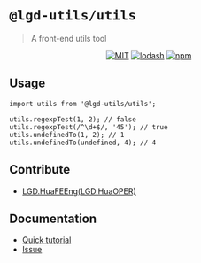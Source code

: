 <!--
 * @Author: shiconghua
 * @Alias: LGD.HuaFEEng
 * @Date: 2021-09-09 20:46:45
 * @LastEditTime: 2021-09-10 21:54:52
 * @LastEditors: shiconghua
 * @Description: file content
 * @FilePath: \lgd-utils\packages\utils\README.md
-->
# `@lgd-utils/utils`

> A front-end utils tool

<div align="center">

[![MIT](https://img.shields.io/badge/license-MIT-000000.svg)](https://opensource.org/licenses/MIT/)
[![lodash](https://img.shields.io/badge/lodash-4-green.svg)](https://github.com/lodash/lodash)
[![npm](https://img.shields.io/npm/dt/@lgd-utils/utils)](https://www.npmjs.com/package/@lgd-utils/utils)

</div>

## Usage

```
import utils from '@lgd-utils/utils';

utils.regexpTest(1, 2); // false
utils.regexpTest(/^\d+$/, '45'); // true
utils.undefinedTo(1, 2); // 1
utils.undefinedTo(undefined, 4); // 4
```

## Contribute

- [LGD.HuaFEEng(LGD.HuaOPER)][blog]

## Documentation

- [Quick tutorial](https://github.com/LGDHuaOPER/lgd-utils/tree/main/packages/utils#readme)
- [Issue](https://github.com/LGDHuaOPER/lgd-utils/issues)

[blog]: https://lgdhuaoper.github.io/ '敬昭的博客'
